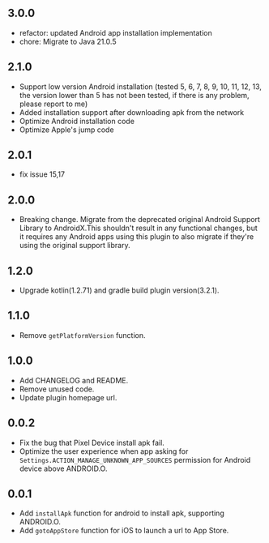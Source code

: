 ## 3.0.0

* refactor: updated Android app installation implementation
* chore: Migrate to Java 21.0.5

## 2.1.0

* Support low version Android installation (tested 5, 6, 7, 8, 9, 10, 11, 12, 13, the version lower than 5 has not been tested, if there is any problem, please report to me)
* Added installation support after downloading apk from the network
* Optimize Android installation code
* Optimize Apple's jump code

## 2.0.1

* fix issue 15,17

## 2.0.0

* Breaking change. Migrate from the deprecated original Android Support Library to AndroidX.This shouldn't result in any functional changes, but it requires any Android apps using this plugin to also migrate if they're using the original support library.

## 1.2.0

* Upgrade kotlin(1.2.71) and gradle build plugin version(3.2.1).

## 1.1.0

* Remove `getPlatformVersion` function.

## 1.0.0

* Add CHANGELOG and README.
* Remove unused code.
* Update plugin homepage url.

## 0.0.2

* Fix the bug that Pixel Device install apk fail.
* Optimize the user experience when app asking for `Settings.ACTION_MANAGE_UNKNOWN_APP_SOURCES` permission for Android device above ANDROID.O.

## 0.0.1

* Add `installApk` function for android to install apk, supporting ANDROID.O.
* Add `gotoAppStore` function for iOS to launch a url to App Store.